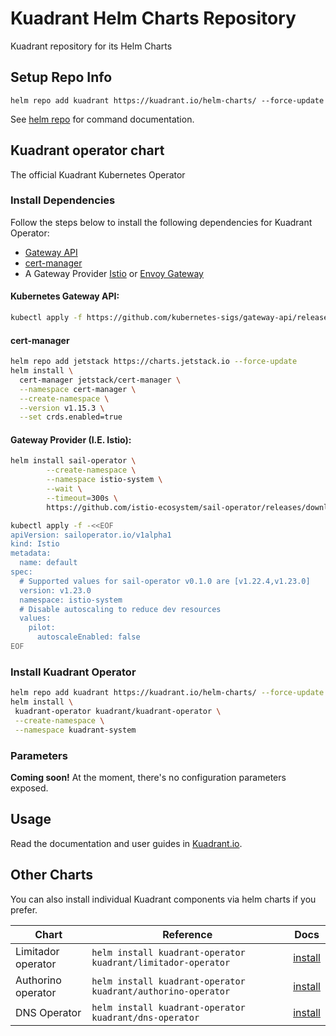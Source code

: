 # Kuadrant Helm Charts Repository
Kuadrant repository for its Helm Charts

## Setup Repo Info

```shell
helm repo add kuadrant https://kuadrant.io/helm-charts/ --force-update
```

See [helm repo](https://helm.sh/docs/helm/helm_repo/) for command documentation.

## Kuadrant operator chart
The official Kuadrant Kubernetes Operator

### Install Dependencies
Follow the steps below to install the following dependencies for Kuadrant Operator:
- [Gateway API](https://gateway-api.sigs.k8s.io/)
- [cert-manager](https://cert-manager.io/)
- A Gateway Provider [Istio](https://istio.io/latest/docs/ambient/install/helm/) or [Envoy Gateway](https://gateway.envoyproxy.io/)

#### Kubernetes Gateway API:

 ```sh
 kubectl apply -f https://github.com/kubernetes-sigs/gateway-api/releases/download/v1.1.0/standard-install.yaml
 ```

#### cert-manager

 ```sh
 helm repo add jetstack https://charts.jetstack.io --force-update
 helm install \
   cert-manager jetstack/cert-manager \
   --namespace cert-manager \
   --create-namespace \
   --version v1.15.3 \
   --set crds.enabled=true
 ```

#### Gateway Provider (I.E. Istio):

 ```sh
 helm install sail-operator \
         --create-namespace \
         --namespace istio-system \
         --wait \
         --timeout=300s \
         https://github.com/istio-ecosystem/sail-operator/releases/download/0.1.0/sail-operator-0.1.0.tgz

 kubectl apply -f -<<EOF
 apiVersion: sailoperator.io/v1alpha1
 kind: Istio
 metadata:
   name: default
 spec:
   # Supported values for sail-operator v0.1.0 are [v1.22.4,v1.23.0]
   version: v1.23.0
   namespace: istio-system
   # Disable autoscaling to reduce dev resources
   values:
     pilot:
       autoscaleEnabled: false
 EOF
 ```

### Install Kuadrant Operator

```sh
helm repo add kuadrant https://kuadrant.io/helm-charts/ --force-update
helm install \
 kuadrant-operator kuadrant/kuadrant-operator \
 --create-namespace \
 --namespace kuadrant-system
```

### Parameters
**Coming soon!** At the moment, there's no configuration parameters exposed.

## Usage
Read the documentation and user guides in [Kuadrant.io](https://docs.kuadrant.io).

## Other Charts
You can also install individual Kuadrant components via helm charts if you prefer.

| Chart              | Reference                                                    | Docs                                  |
|--------------------|--------------------------------------------------------------|---------------------------------------|
| Limitador operator | `helm install kuadrant-operator kuadrant/limitador-operator` | [install](docs/limitador-operator.md) |
| Authorino operator | `helm install kuadrant-operator kuadrant/authorino-operator` | [install](docs/authorino-operator.md) |
| DNS Operator       | `helm install kuadrant-operator kuadrant/dns-operator`       | [install](docs/dns-operator.md)       |
